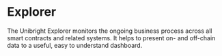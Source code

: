 # Explorer
The Unibright Explorer monitors the ongoing business process across all smart contracts and related systems. It helps to present on- and off-chain data to a useful, easy to understand dashboard.
